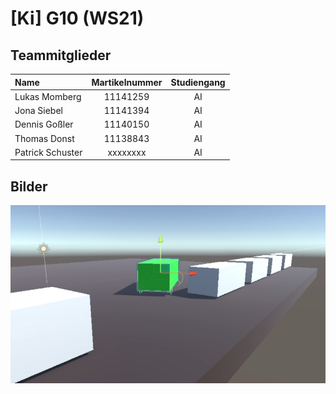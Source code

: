 # [Ki] G10 (WS21)

## Teammitglieder
| Name | Martikelnummer | Studiengang |
|:-----| :---------------:|:-----------:|
| Lukas Momberg | 11141259 | AI |
| Jona Siebel | 11141394 | AI |
| Dennis Goßler | 11140150 | AI |
| Thomas Donst | 11138843 | AI | 
| Patrick Schuster | xxxxxxxx | AI | 

## Bilder

![Image](Scene_001.png)
